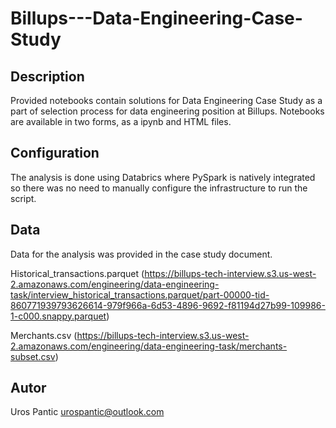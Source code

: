 # Billups---Data-Engineering-Case-Study

## Description
Provided notebooks contain solutions for Data Engineering Case Study as a part of selection process for data engineering position at Billups. Notebooks are available in two forms, as a ipynb and HTML files.

## Configuration
The analysis is done using Databrics where PySpark is natively integrated so there was no need to manually configure the infrastructure to run the script.

## Data
Data for the analysis was provided in the case study document.

Historical_transactions.parquet (https://billups-tech-interview.s3.us-west-2.amazonaws.com/engineering/data-engineering-task/interview_historical_transactions.parquet/part-00000-tid-860771939793626614-979f966a-6d53-4896-9692-f81194d27b99-109986-1-c000.snappy.parquet)

Merchants.csv (https://billups-tech-interview.s3.us-west-2.amazonaws.com/engineering/data-engineering-task/merchants-subset.csv)

## Autor
Uros Pantic
urospantic@outlook.com

